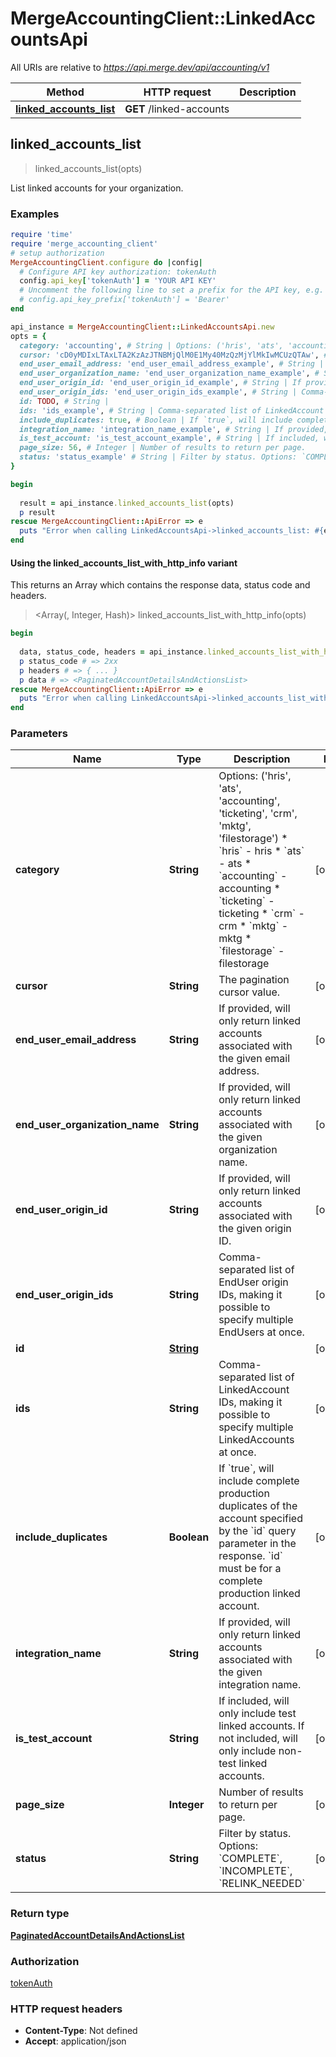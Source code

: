 # MergeAccountingClient::LinkedAccountsApi

All URIs are relative to *https://api.merge.dev/api/accounting/v1*

| Method | HTTP request | Description |
| ------ | ------------ | ----------- |
| [**linked_accounts_list**](LinkedAccountsApi.md#linked_accounts_list) | **GET** /linked-accounts |  |


## linked_accounts_list

> <PaginatedAccountDetailsAndActionsList> linked_accounts_list(opts)



List linked accounts for your organization.

### Examples

```ruby
require 'time'
require 'merge_accounting_client'
# setup authorization
MergeAccountingClient.configure do |config|
  # Configure API key authorization: tokenAuth
  config.api_key['tokenAuth'] = 'YOUR API KEY'
  # Uncomment the following line to set a prefix for the API key, e.g. 'Bearer' (defaults to nil)
  # config.api_key_prefix['tokenAuth'] = 'Bearer'
end

api_instance = MergeAccountingClient::LinkedAccountsApi.new
opts = {
  category: 'accounting', # String | Options: ('hris', 'ats', 'accounting', 'ticketing', 'crm', 'mktg', 'filestorage')  * `hris` - hris * `ats` - ats * `accounting` - accounting * `ticketing` - ticketing * `crm` - crm * `mktg` - mktg * `filestorage` - filestorage
  cursor: 'cD0yMDIxLTAxLTA2KzAzJTNBMjQlM0E1My40MzQzMjYlMkIwMCUzQTAw', # String | The pagination cursor value.
  end_user_email_address: 'end_user_email_address_example', # String | If provided, will only return linked accounts associated with the given email address.
  end_user_organization_name: 'end_user_organization_name_example', # String | If provided, will only return linked accounts associated with the given organization name.
  end_user_origin_id: 'end_user_origin_id_example', # String | If provided, will only return linked accounts associated with the given origin ID.
  end_user_origin_ids: 'end_user_origin_ids_example', # String | Comma-separated list of EndUser origin IDs, making it possible to specify multiple EndUsers at once.
  id: TODO, # String | 
  ids: 'ids_example', # String | Comma-separated list of LinkedAccount IDs, making it possible to specify multiple LinkedAccounts at once.
  include_duplicates: true, # Boolean | If `true`, will include complete production duplicates of the account specified by the `id` query parameter in the response. `id` must be for a complete production linked account.
  integration_name: 'integration_name_example', # String | If provided, will only return linked accounts associated with the given integration name.
  is_test_account: 'is_test_account_example', # String | If included, will only include test linked accounts. If not included, will only include non-test linked accounts.
  page_size: 56, # Integer | Number of results to return per page.
  status: 'status_example' # String | Filter by status. Options: `COMPLETE`, `INCOMPLETE`, `RELINK_NEEDED`
}

begin
  
  result = api_instance.linked_accounts_list(opts)
  p result
rescue MergeAccountingClient::ApiError => e
  puts "Error when calling LinkedAccountsApi->linked_accounts_list: #{e}"
end
```

#### Using the linked_accounts_list_with_http_info variant

This returns an Array which contains the response data, status code and headers.

> <Array(<PaginatedAccountDetailsAndActionsList>, Integer, Hash)> linked_accounts_list_with_http_info(opts)

```ruby
begin
  
  data, status_code, headers = api_instance.linked_accounts_list_with_http_info(opts)
  p status_code # => 2xx
  p headers # => { ... }
  p data # => <PaginatedAccountDetailsAndActionsList>
rescue MergeAccountingClient::ApiError => e
  puts "Error when calling LinkedAccountsApi->linked_accounts_list_with_http_info: #{e}"
end
```

### Parameters

| Name | Type | Description | Notes |
| ---- | ---- | ----------- | ----- |
| **category** | **String** | Options: (&#39;hris&#39;, &#39;ats&#39;, &#39;accounting&#39;, &#39;ticketing&#39;, &#39;crm&#39;, &#39;mktg&#39;, &#39;filestorage&#39;)  * &#x60;hris&#x60; - hris * &#x60;ats&#x60; - ats * &#x60;accounting&#x60; - accounting * &#x60;ticketing&#x60; - ticketing * &#x60;crm&#x60; - crm * &#x60;mktg&#x60; - mktg * &#x60;filestorage&#x60; - filestorage | [optional] |
| **cursor** | **String** | The pagination cursor value. | [optional] |
| **end_user_email_address** | **String** | If provided, will only return linked accounts associated with the given email address. | [optional] |
| **end_user_organization_name** | **String** | If provided, will only return linked accounts associated with the given organization name. | [optional] |
| **end_user_origin_id** | **String** | If provided, will only return linked accounts associated with the given origin ID. | [optional] |
| **end_user_origin_ids** | **String** | Comma-separated list of EndUser origin IDs, making it possible to specify multiple EndUsers at once. | [optional] |
| **id** | [**String**](.md) |  | [optional] |
| **ids** | **String** | Comma-separated list of LinkedAccount IDs, making it possible to specify multiple LinkedAccounts at once. | [optional] |
| **include_duplicates** | **Boolean** | If &#x60;true&#x60;, will include complete production duplicates of the account specified by the &#x60;id&#x60; query parameter in the response. &#x60;id&#x60; must be for a complete production linked account. | [optional] |
| **integration_name** | **String** | If provided, will only return linked accounts associated with the given integration name. | [optional] |
| **is_test_account** | **String** | If included, will only include test linked accounts. If not included, will only include non-test linked accounts. | [optional] |
| **page_size** | **Integer** | Number of results to return per page. | [optional] |
| **status** | **String** | Filter by status. Options: &#x60;COMPLETE&#x60;, &#x60;INCOMPLETE&#x60;, &#x60;RELINK_NEEDED&#x60; | [optional] |

### Return type

[**PaginatedAccountDetailsAndActionsList**](PaginatedAccountDetailsAndActionsList.md)

### Authorization

[tokenAuth](../README.md#tokenAuth)

### HTTP request headers

- **Content-Type**: Not defined
- **Accept**: application/json

